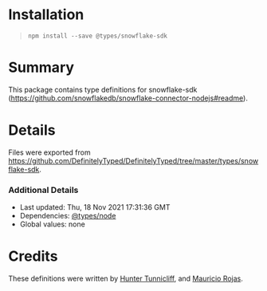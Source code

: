 # Installation
> `npm install --save @types/snowflake-sdk`

# Summary
This package contains type definitions for snowflake-sdk (https://github.com/snowflakedb/snowflake-connector-nodejs#readme).

# Details
Files were exported from https://github.com/DefinitelyTyped/DefinitelyTyped/tree/master/types/snowflake-sdk.

### Additional Details
 * Last updated: Thu, 18 Nov 2021 17:31:36 GMT
 * Dependencies: [@types/node](https://npmjs.com/package/@types/node)
 * Global values: none

# Credits
These definitions were written by [Hunter Tunnicliff](https://github.com/htunnicliff), and [Mauricio Rojas](https://github.com/orellabac).
